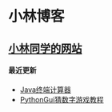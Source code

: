 # 小林博客


## [小林同学的网站](https://15642875149.github.io)

#### 最近更新
+ [Java终端计算器](http://www.linyvhan.top/blog/001.html)
+ [PythonGui猜数字游戏教程](http://www.linyvhan.top/blog/002.html)
